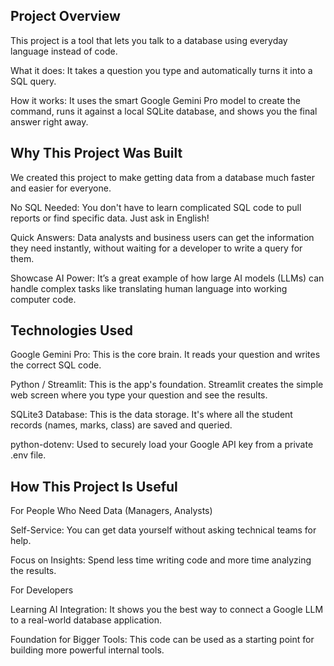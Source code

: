 ## Project Overview
This project is a tool that lets you talk to a database using everyday language instead of code.

What it does: It takes a question you type and automatically turns it into a SQL query.

How it works: It uses the smart Google Gemini Pro model to create the command, runs it against a local SQLite database, and shows you the final answer right away.

## Why This Project Was Built
We created this project to make getting data from a database much faster and easier for everyone.

No SQL Needed: You don't have to learn complicated SQL code to pull reports or find specific data. Just ask in English!

Quick Answers: Data analysts and business users can get the information they need instantly, without waiting for a developer to write a query for them.

Showcase AI Power: It’s a great example of how large AI models (LLMs) can handle complex tasks like translating human language into working computer code.

## Technologies Used
Google Gemini Pro: This is the core brain. It reads your question and writes the correct SQL code.

Python / Streamlit: This is the app's foundation. Streamlit creates the simple web screen where you type your question and see the results.

SQLite3 Database: This is the data storage. It's where all the student records (names, marks, class) are saved and queried.

python-dotenv: Used to securely load your Google API key from a private .env file.

## How This Project Is Useful
For People Who Need Data (Managers, Analysts)

Self-Service: You can get data yourself without asking technical teams for help.

Focus on Insights: Spend less time writing code and more time analyzing the results.

For Developers

Learning AI Integration: It shows you the best way to connect a Google LLM to a real-world database application.

Foundation for Bigger Tools: This code can be used as a starting point for building more powerful internal tools.
